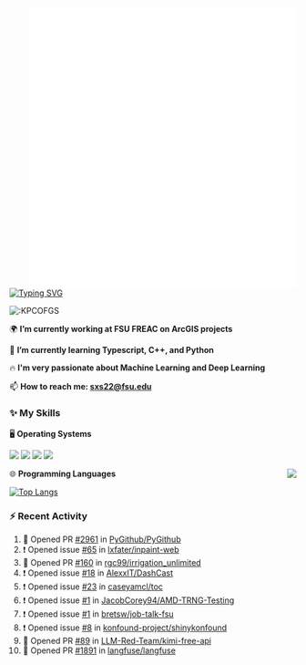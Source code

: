 <img align="right" width="470" src="github-metrics.svg">

[![Typing SVG](https://readme-typing-svg.herokuapp.com?duration=2500&vCenter=true&width=200&height=40&lines=Hello+World+👋)](https://git.io/typing-svg)

<img src="https://count.getloli.com/get/@:KPCOFGS" alt=":KPCOFGS" />

🌍 **I’m currently working at FSU FREAC on ArcGIS projects**

🌱 **I’m currently learning Typescript, C++, and Python**

🔥 **I'm very passionate about Machine Learning and Deep Learning**

📫 **How to reach me: sxs22@fsu.edu**

### ✨ **My Skills**

🖥️ **Operating Systems**

[![](https://img.shields.io/badge/-Linux-4fc08d?style=flat-square&logo=Linux&logoColor=fff)](https://www.linuxfoundation.org/)
[![](https://img.shields.io/badge/LinuxMint-47A248?style=flat-square&logo=linuxmint&logoColor=fff)](https://linuxmint.com/)
[![](https://img.shields.io/badge/Windows11-0078d6?style=flat-square&logo=windows&logoColor=fff)](https://www.microsoft.com/software-download/windows11)
[![](https://img.shields.io/badge/Ubuntu-E95420?style=flat-square&logo=ubuntu&logoColor=white)](https://ubuntu.com/download)

<a>
    <img align="right" src="https://github-readme-stats.vercel.app/api?username=KPCOFGS&theme=tokyonight&show_icons=true&show=reviews,prs_merged,prs_merged_percentage">
</a>

🌐 **Programming Languages**

[![Top Langs](https://github-readme-stats.vercel.app/api/top-langs/?username=KPCOFGS&theme=tokyonight)](https://github.com/anuraghazra/github-readme-stats)

### ⚡ **Recent Activity**
<!--START_SECTION:activity-->
1. 💪 Opened PR [#2961](https://github.com/PyGithub/PyGithub/pull/2961) in [PyGithub/PyGithub](https://github.com/PyGithub/PyGithub)
2. ❗ Opened issue [#65](https://github.com/lxfater/inpaint-web/issues/65) in [lxfater/inpaint-web](https://github.com/lxfater/inpaint-web)
3. 💪 Opened PR [#160](https://github.com/rgc99/irrigation_unlimited/pull/160) in [rgc99/irrigation_unlimited](https://github.com/rgc99/irrigation_unlimited)
4. ❗ Opened issue [#18](https://github.com/AlexxIT/DashCast/issues/18) in [AlexxIT/DashCast](https://github.com/AlexxIT/DashCast)
5. ❗ Opened issue [#23](https://github.com/caseyamcl/toc/issues/23) in [caseyamcl/toc](https://github.com/caseyamcl/toc)
6. ❗ Opened issue [#1](https://github.com/JacobCorey94/AMD-TRNG-Testing/issues/1) in [JacobCorey94/AMD-TRNG-Testing](https://github.com/JacobCorey94/AMD-TRNG-Testing)
7. ❗ Opened issue [#1](https://github.com/bretsw/job-talk-fsu/issues/1) in [bretsw/job-talk-fsu](https://github.com/bretsw/job-talk-fsu)
8. ❗ Opened issue [#8](https://github.com/konfound-project/shinykonfound/issues/8) in [konfound-project/shinykonfound](https://github.com/konfound-project/shinykonfound)
9. 💪 Opened PR [#89](https://github.com/LLM-Red-Team/kimi-free-api/pull/89) in [LLM-Red-Team/kimi-free-api](https://github.com/LLM-Red-Team/kimi-free-api)
10. 💪 Opened PR [#1891](https://github.com/langfuse/langfuse/pull/1891) in [langfuse/langfuse](https://github.com/langfuse/langfuse)
<!--END_SECTION:activity-->
